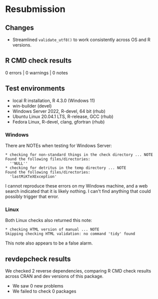 # Resubmission

## Changes

* Streamlined `validate_utf8()` to work consistently across OS and R versions.

## R CMD check results

0 errors | 0 warnings | 0 notes

## Test environments

* local R installation, R 4.3.0 (Windows 11)
* win-builder (devel)
* Windows Server 2022, R-devel, 64 bit (rhub)
* Ubuntu Linux 20.04.1 LTS, R-release, GCC (rhub)
* Fedora Linux, R-devel, clang, gfortran (rhub)

### Windows

There are NOTEs when testing for Windows Server:

```
* checking for non-standard things in the check directory ... NOTE
Found the following files/directories:
  ''NULL''
* checking for detritus in the temp directory ... NOTE
Found the following files/directories:
  'lastMiKTeXException'
```

I cannot reproduce these errors on my Windows machine, and a web search indicated that it is likely nothing. I can't find anything that could possibly trigger that error.

### Linux

Both Linux checks also returned this note:

```
* checking HTML version of manual ... NOTE
Skipping checking HTML validation: no command 'tidy' found
```

This note also appears to be a false alarm.

## revdepcheck results

We checked 2 reverse dependencies, comparing R CMD check results across CRAN and dev versions of this package.

 * We saw 0 new problems
 * We failed to check 0 packages
